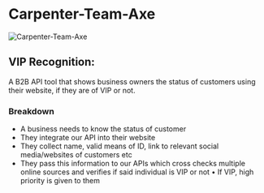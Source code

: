 # Carpenter-Team-Axe
![Carpenter-Team-Axe](https://user-images.githubusercontent.com/39296111/201325863-345edd20-816d-4f1c-aeb7-4bd8df2869e3.jpeg)

## VIP Recognition:
A B2B API tool that shows business owners the status of customers using their website, if they are of VIP or not.

### Breakdown
* A business needs to know the status of customer 
* They integrate our API into their website 
* They collect name, valid means of ID, link to relevant social media/websites of customers etc
* They pass this information to our APIs which cross checks multiple online sources and verifies if said individual is VIP or not
• If VIP, high priority is given to them
